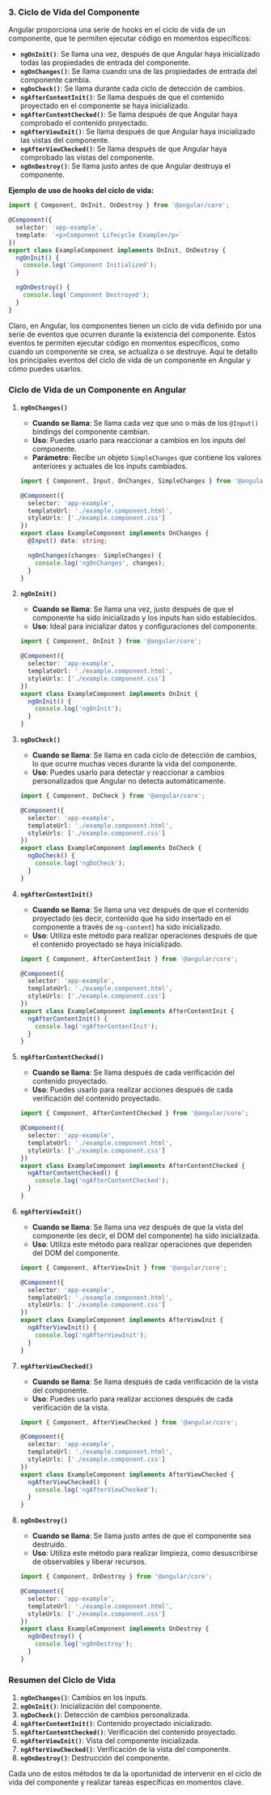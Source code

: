 ### **3. Ciclo de Vida del Componente**

Angular proporciona una serie de hooks en el ciclo de vida de un componente, que te permiten ejecutar código en momentos específicos:


- **`ngOnInit()`**: Se llama una vez, después de que Angular haya inicializado todas las propiedades de entrada del componente.
- **`ngOnChanges()`**: Se llama cuando una de las propiedades de entrada del componente cambia.
- **`ngDoCheck()`**: Se llama durante cada ciclo de detección de cambios.
- **`ngAfterContentInit()`**: Se llama después de que el contenido proyectado en el componente se haya inicializado.
- **`ngAfterContentChecked()`**: Se llama después de que Angular haya comprobado el contenido proyectado.
- **`ngAfterViewInit()`**: Se llama después de que Angular haya inicializado las vistas del componente.
- **`ngAfterViewChecked()`**: Se llama después de que Angular haya comprobado las vistas del componente.
- **`ngOnDestroy()`**: Se llama justo antes de que Angular destruya el componente.


**Ejemplo de uso de hooks del ciclo de vida:**
```typescript
import { Component, OnInit, OnDestroy } from '@angular/core';

@Component({
  selector: 'app-example',
  template: `<p>Component Lifecycle Example</p>`
})
export class ExampleComponent implements OnInit, OnDestroy {
  ngOnInit() {
    console.log('Component Initialized');
  }

  ngOnDestroy() {
    console.log('Component Destroyed');
  }
}
```





Claro, en Angular, los componentes tienen un ciclo de vida definido por una serie de eventos que ocurren durante la existencia del componente. Estos eventos te permiten ejecutar código en momentos específicos, como cuando un componente se crea, se actualiza o se destruye. Aquí te detallo los principales eventos del ciclo de vida de un componente en Angular y cómo puedes usarlos.

### Ciclo de Vida de un Componente en Angular

1. **`ngOnChanges()`**
   - **Cuando se llama**: Se llama cada vez que uno o más de los `@Input()` bindings del componente cambian.
   - **Uso**: Puedes usarlo para reaccionar a cambios en los inputs del componente.
   - **Parámetro**: Recibe un objeto `SimpleChanges` que contiene los valores anteriores y actuales de los inputs cambiados.

   ```typescript
   import { Component, Input, OnChanges, SimpleChanges } from '@angular/core';

   @Component({
     selector: 'app-example',
     templateUrl: './example.component.html',
     styleUrls: ['./example.component.css']
   })
   export class ExampleComponent implements OnChanges {
     @Input() data: string;

     ngOnChanges(changes: SimpleChanges) {
       console.log('ngOnChanges', changes);
     }
   }
   ```

2. **`ngOnInit()`**
   - **Cuando se llama**: Se llama una vez, justo después de que el componente ha sido inicializado y los inputs han sido establecidos. 
   - **Uso**: Ideal para inicializar datos y configuraciones del componente.
   
   ```typescript
   import { Component, OnInit } from '@angular/core';

   @Component({
     selector: 'app-example',
     templateUrl: './example.component.html',
     styleUrls: ['./example.component.css']
   })
   export class ExampleComponent implements OnInit {
     ngOnInit() {
       console.log('ngOnInit');
     }
   }
   ```

3. **`ngDoCheck()`**
   - **Cuando se llama**: Se llama en cada ciclo de detección de cambios, lo que ocurre muchas veces durante la vida del componente.
   - **Uso**: Puedes usarlo para detectar y reaccionar a cambios personalizados que Angular no detecta automáticamente.
   
   ```typescript
   import { Component, DoCheck } from '@angular/core';

   @Component({
     selector: 'app-example',
     templateUrl: './example.component.html',
     styleUrls: ['./example.component.css']
   })
   export class ExampleComponent implements DoCheck {
     ngDoCheck() {
       console.log('ngDoCheck');
     }
   }
   ```

4. **`ngAfterContentInit()`**
   - **Cuando se llama**: Se llama una vez después de que el contenido proyectado (es decir, contenido que ha sido insertado en el componente a través de `ng-content`) ha sido inicializado.
   - **Uso**: Utiliza este método para realizar operaciones después de que el contenido proyectado se haya inicializado.
   
   ```typescript
   import { Component, AfterContentInit } from '@angular/core';

   @Component({
     selector: 'app-example',
     templateUrl: './example.component.html',
     styleUrls: ['./example.component.css']
   })
   export class ExampleComponent implements AfterContentInit {
     ngAfterContentInit() {
       console.log('ngAfterContentInit');
     }
   }
   ```

5. **`ngAfterContentChecked()`**
   - **Cuando se llama**: Se llama después de cada verificación del contenido proyectado.
   - **Uso**: Puedes usarlo para realizar acciones después de cada verificación del contenido proyectado.
   
   ```typescript
   import { Component, AfterContentChecked } from '@angular/core';

   @Component({
     selector: 'app-example',
     templateUrl: './example.component.html',
     styleUrls: ['./example.component.css']
   })
   export class ExampleComponent implements AfterContentChecked {
     ngAfterContentChecked() {
       console.log('ngAfterContentChecked');
     }
   }
   ```

6. **`ngAfterViewInit()`**
   - **Cuando se llama**: Se llama una vez después de que la vista del componente (es decir, el DOM del componente) ha sido inicializada.
   - **Uso**: Utiliza este método para realizar operaciones que dependen del DOM del componente.
   
   ```typescript
   import { Component, AfterViewInit } from '@angular/core';

   @Component({
     selector: 'app-example',
     templateUrl: './example.component.html',
     styleUrls: ['./example.component.css']
   })
   export class ExampleComponent implements AfterViewInit {
     ngAfterViewInit() {
       console.log('ngAfterViewInit');
     }
   }
   ```

7. **`ngAfterViewChecked()`**
   - **Cuando se llama**: Se llama después de cada verificación de la vista del componente.
   - **Uso**: Puedes usarlo para realizar acciones después de cada verificación de la vista.
   
   ```typescript
   import { Component, AfterViewChecked } from '@angular/core';

   @Component({
     selector: 'app-example',
     templateUrl: './example.component.html',
     styleUrls: ['./example.component.css']
   })
   export class ExampleComponent implements AfterViewChecked {
     ngAfterViewChecked() {
       console.log('ngAfterViewChecked');
     }
   }
   ```

8. **`ngOnDestroy()`**
   - **Cuando se llama**: Se llama justo antes de que el componente sea destruido.
   - **Uso**: Utiliza este método para realizar limpieza, como desuscribirse de observables y liberar recursos.
   
   ```typescript
   import { Component, OnDestroy } from '@angular/core';

   @Component({
     selector: 'app-example',
     templateUrl: './example.component.html',
     styleUrls: ['./example.component.css']
   })
   export class ExampleComponent implements OnDestroy {
     ngOnDestroy() {
       console.log('ngOnDestroy');
     }
   }
   ```

### Resumen del Ciclo de Vida

1. **`ngOnChanges()`**: Cambios en los inputs.
2. **`ngOnInit()`**: Inicialización del componente.
3. **`ngDoCheck()`**: Detección de cambios personalizada.
4. **`ngAfterContentInit()`**: Contenido proyectado inicializado.
5. **`ngAfterContentChecked()`**: Verificación del contenido proyectado.
6. **`ngAfterViewInit()`**: Vista del componente inicializada.
7. **`ngAfterViewChecked()`**: Verificación de la vista del componente.
8. **`ngOnDestroy()`**: Destrucción del componente.

Cada uno de estos métodos te da la oportunidad de intervenir en el ciclo de vida del componente y realizar tareas específicas en momentos clave.